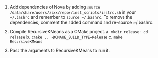 1. Add dependencies of Nova by adding
   `source /data/share/users/zzxx/repos/inst_scripts/instrc.sh`
   in your `~/.bashrc` and remember to `source ~/.bashrc`.
   To remove the dependencies, comment the added command and re-source ~/.bashrc.

2. Compile RecursiveKMeans as a CMake project.
   a. `mkdir release; cd release`
   b. `cmake .. -DCMAKE_BUILD_TYPE=Release`
   c. `make RecursiveKMeans`

3. Pass the arguments to RecursiveKMeans to run it.
